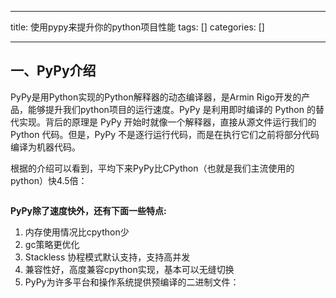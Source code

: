 
--- 
title:  使用pypy来提升你的python项目性能 
tags: []
categories: [] 

---
## 一、PyPy介绍

PyPy是用Python实现的Python解释器的动态编译器，是Armin Rigo开发的产品，能够提升我们python项目的运行速度。PyPy 是利用即时编译的 Python 的替代实现。背后的原理是 PyPy 开始时就像一个解释器，直接从源文件运行我们的 Python 代码。但是，PyPy 不是逐行运行代码，而是在执行它们之前将部分代码编译为机器代码。

根据的介绍可以看到，平均下来PyPy比CPython（也就是我们主流使用的python）快4.5倍：

<img alt="" src="https://img-blog.csdnimg.cn/img_convert/9571ca0c1bc379f4cbb293e17094047d.webp?x-oss-process=image/format,png">

**PyPy除了速度快外，还有下面一些特点:**

 1. 内存使用情况比cpython少
 1. gc策略更优化
 1. Stackless 协程模式默认支持，支持高并发
 1. 兼容性好，高度兼容cpython实现，基本可以无缝切换
 1. PyPy为许多平台和操作系统提供预编译的二进制文件：


